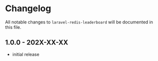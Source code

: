 # Changelog

All notable changes to `laravel-redis-leaderboard` will be documented in this file.

## 1.0.0 - 202X-XX-XX

- initial release
